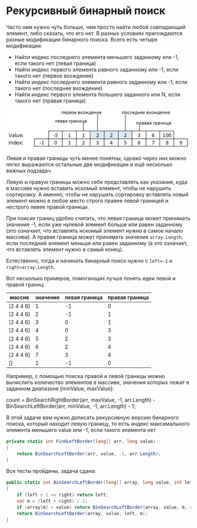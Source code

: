 # Рекурсивный бинарный поиск

Часто нам нужно чуть больше, чем просто найти любой совпадающий элемент, либо сказать, что его нет. В разных условиях пригождаются разные модификации бинарного поиска. Всего есть четыре модификации:
- Найти индекс последнего элемента меньшего заданному или -1, если такого нет (левая граница)
- Найти индекс первого элемента равного заданному или -1, если такого нет (первое вхождение)
- Найти индекс последнего элемента равного заданному или -1, если такого нет (последнее вхождение)
- Найти индекс первого элемента большего заданного или N, если такого нет (правая граница)

<p float="left">
<img src="bin-search.png" width="600" />
</p>

Левая и правая границы чуть менее понятны, однако через них можно легко выражаются остальные две модификации и ещё несколько важных подзадач.

Левую и правую границы можно себе представлять как указания, куда в массиве нужно вставить искомый элемент, чтобы не нарушить сортировку. А именно, чтобы не нарушить сортировку вставлять новый элемент можно в любое место строго правее левой границей и нестрого левее правой границы.

При поиске границ удобно считать, что левая граница может принимать значение -1, если уже нулевой элемент больше или равен заданному (это означает, что вставлять искомый элемент нужно в самое начало массива). А правая граница может принимать значение `array.Length`, если последний элемент меньше или равен заданному (а это означает, что вставлять элемент нужно в самый конец).

Естественно, тогда и начинать бинарный поиск нужно с `left=-1` и `right=array.Length`.

Вот несколько примеров, помогающих лучше понять идеи левой и правой границ:

| **массив** | **значение** | **левая граница** | **правая граница** |
|------------|--------------|-------------------|--------------------|
| [2 4 4 6]  | 1            | -1                | 0                  |
| [2 4 4 6]  | 2            | -1                | 1                  |
| [2 4 4 6]  | 3            | 0                 | 1                  |
| [2 4 4 6]  | 4            | 0                 | 3                  |
| [2 4 4 6]  | 5            | 2                 | 3                  |
| [2 4 4 6]  | 6            | 2                 | 4                  |
| [2 4 4 6]  | 7            | 3                 | 4                  |
| []         | 1            | -1                | 0                  |

Например, с помощью поиска правой и левой границы можно вычислить количество элементов в массиве, значения которых лежат в заданном диапазоне [minValue, maxValue]:

count = BinSearchRightBorder(arr, maxValue, -1, arr.Length) - BinSearchLeftBorder(arr, minValue, -1, arr.Length) - 1;

В этой задаче вам нужно дописать рекурсивную версию бинарного поиска, который находит левую границу, то есть индекс максимального элемента меньшего value или -1, если такого элемента нет

```cs
private static int FindLeftBorder(long[] arr, long value)
{
    return BinSearchLeftBorder(arr, value, -1, arr.Length);
}
```


Все тесты пройдены, задача сдана:
```cs
public static int BinSearchLeftBorder(long[] array, long value, int left, int right)
{
    if (left + 1 >= right) return left;
    var m = (left + right) / 2;
    if (array[m] < value) return BinSearchLeftBorder(array, value, m, right);
    return BinSearchLeftBorder(array, value, left, m);
}
```
